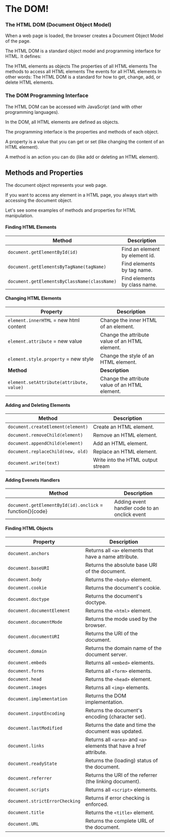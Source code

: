 # The DOM!

### The HTML DOM (Document Object Model)

When a web page is loaded, the browser creates a Document Object Model of the page.

The HTML DOM is a standard object model and programming interface for HTML. It defines:

The HTML elements as objects
The properties of all HTML elements
The methods to access all HTML elements
The events for all HTML elements
In other words: The HTML DOM is a standard for how to get, change, add, or delete HTML elements.



### The DOM Programming Interface

The HTML DOM can be accessed with JavaScript (and with other programming languages).

In the DOM, all HTML elements are defined as objects.

The programming interface is the properties and methods of each object.

A property is a value that you can get or set (like changing the content of an HTML element).

A method is an action you can do (like add or deleting an HTML element).

## Methods and Properties

The document object represents your web page.

If you want to access any element in a HTML page, you always start with accessing the document object.

Let's see some examples of methods and properties for HTML manipulation.

#### Finding HTML Elements

| **Method**                                   | **Description**                |
| -------------------------------------------- | ------------------------------ |
| `document.getElementById(id)`                | Find an element by element id. |
| `document.getElementsByTagName(tagName)`     | Find elements by tag name.     |
| `document.getElementsByClassName(className)` | Find elements by class name.   |

#### Changing HTML Elements

| **Property**                             | **Description**                                |
| ---------------------------------------- | ---------------------------------------------- |
| `element.innerHTML` = new html content   | Change the inner HTML of an element.           |
| `element.attribute` = new value          | Change the attribute value of an HTML element. |
| `element.style.property` = new style     | Change the style of an HTML element.           |
| **Method**                               | **Description**                                |
| `element.setAttribute(attribute, value)` | Change the attribute value of an HTML element. |

#### Adding and Deleting Elements

| **Method**                        | **Description**                   |
| --------------------------------- | --------------------------------- |
| `document.createElement(element)` | Create an HTML element.           |
| `document.removeChild(element)`   | Remove an HTML element.           |
| `document.appendChild(element)`   | Add an HTML element.              |
| `document.replaceChild(new, old)` | Replace an HTML element.          |
| `document.write(text)`            | Write into the HTML output stream |

#### Adding Evenets Handlers

| **Method**                                               | **Description**                               |
| -------------------------------------------------------- | --------------------------------------------- |
| `document.getElementById(id).onclick` = function(){code} | Adding event handler code to an onclick event |

#### Finding HTML Objects

| **Property**                   | **Description**                                                     |
| ------------------------------ | ------------------------------------------------------------------- |
| `document.anchors`             | Returns all `<a>` elements that have a name attribute.              |
| `document.baseURI`             | Returns the absolute base URI of the document.                      |
| `document.body`                | Returns the `<body>` element.                                       |
| `document.cookie`              | Returns the document's cookie.                                      |
| `document.doctype`             | Returns the document's doctype.                                     |
| `document.documentElement`     | Returns the `<html>` element.                                       |
| `document.documentMode`        | Returns the mode used by the browser.                               |
| `document.documentURI`         | Returns the URI of the document.                                    |
| `document.domain`              | Returns the domain name of the document server.                     |
| `document.embeds`              | Returns all `<embed>` elements.                                     |
| `document.forms`               | Returns all `<form>` elements.                                      |
| `document.head`                | Returns the `<head>` element.                                       |
| `document.images`              | Returns all `<img>` elements.                                       |
| `document.implementation`      | Returns the DOM implementation.                                     |
| `document.inputEncoding`       | Returns the document's encoding (character set).                    |
| `document.lastModified`        | Returns the date and time the document was updated.                 |
| `document.links`               | Returns all `<area>` and `<a>` elements that have a href attribute. |
| `document.readyState`          | Returns the (loading) status of the document.                       |
| `document.referrer`            | Returns the URI of the referrer (the linking document).             |
| `document.scripts`             | Returns all `<script>` elements.                                    |
| `document.strictErrorChecking` | Returns if error checking is enforced.                              |
| `document.title`               | Returns the `<title>` element.                                      |
| `document.URL`                 | Returns the complete URL of the document.                           |
